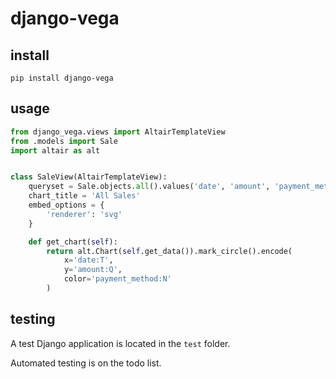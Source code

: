 # django-vega

## install

```
pip install django-vega
```

## usage

```python
from django_vega.views import AltairTemplateView
from .models import Sale
import altair as alt


class SaleView(AltairTemplateView):
    queryset = Sale.objects.all().values('date', 'amount', 'payment_method')
    chart_title = 'All Sales'
    embed_options = {
        'renderer': 'svg'
    }

    def get_chart(self):
        return alt.Chart(self.get_data()).mark_circle().encode(
            x='date:T',
            y='amount:Q',
            color='payment_method:N'
        )
```

## testing

A test Django application is located in the `test` folder.

Automated testing is on the todo list.
